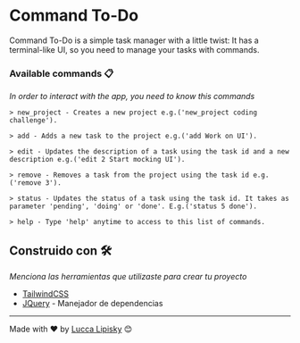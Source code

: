 # Command To-Do

Command To-Do is a simple task manager with a little twist: It has a terminal-like UI, so you need to manage your tasks with commands.


### Available commands 📋

_In order to interact with the app, you need to know this commands_

```
> new_project - Creates a new project e.g.('new_project coding challenge').

> add - Adds a new task to the project e.g.('add Work on UI').

> edit - Updates the description of a task using the task id and a new description e.g.('edit 2 Start mocking UI').

> remove - Removes a task from the project using the task id e.g.('remove 3').

> status - Updates the status of a task using the task id. It takes as parameter 'pending', 'doing' or 'done'. E.g.('status 5 done').

> help - Type 'help' anytime to access to this list of commands.
```


## Construido con 🛠️

_Menciona las herramientas que utilizaste para crear tu proyecto_

* [TailwindCSS](https://tailwindcss.com/)
* [JQuery](https://jquery.com/) - Manejador de dependencias


---
Made with ❤️ by [Lucca Lipisky](https://www.linkedin.com/in/luccalipisky/) 😊
